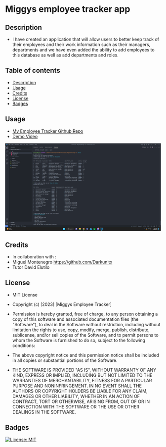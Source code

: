 # Miggys employee tracker app

## Description 
- I have created an application that will allow users to better keep track of their employees and their work information such as their managers, departments and we have even added the ability to add employees to this database as well as add departments and roles.

## Table of contents
- [Description](#description)
- [Usage](#usage)
- [Credits](#credits)
- [License](#license)
- [Badges](#badges)

## Usage
- <a href="https://github.com/Darkunitx/miggys-employee-tracker">My Employee Tracker Github Repo</a>
- <a href="https://drive.google.com/file/d/10fSfHIniApWQcvZn7ymqNGxS4SCQEM8R/view">Demo Video</a>

![Notes app screenshot](./assets/images/9vOMXolRAm.png)

## Credits 

- In collaboration with : 
- Miguel Montenegro  https://github.com/Darkunitx
- Tutor David Elutilo

## License

- MIT License

- Copyright (c) [2023] [Miggys Employee Tracker]

- Permission is hereby granted, free of charge, to any person obtaining a copy of this software and associated documentation files (the "Software"), to deal in the Software without restriction, including without limitation the rights to use, copy, modify, merge, publish, distribute, sublicense, and/or sell copies of the Software, and to permit persons to whom the Software is furnished to do so, subject to the following conditions:

- The above copyright notice and this permission notice shall be included in all copies or substantial portions of the Software.

- THE SOFTWARE IS PROVIDED "AS IS", WITHOUT WARRANTY OF ANY KIND, EXPRESS OR IMPLIED, INCLUDING BUT NOT LIMITED TO THE WARRANTIES OF MERCHANTABILITY, FITNESS FOR A PARTICULAR PURPOSE AND NONINFRINGEMENT. IN NO EVENT SHALL THE AUTHORS OR COPYRIGHT HOLDERS BE LIABLE FOR ANY CLAIM, DAMAGES OR OTHER LIABILITY, WHETHER IN AN ACTION OF CONTRACT, TORT OR OTHERWISE, ARISING FROM, OUT OF OR IN CONNECTION WITH THE SOFTWARE OR THE USE OR OTHER DEALINGS IN THE SOFTWARE.

## Badges

[![License: MIT](https://img.shields.io/badge/License-MIT-yellow.svg)](https://opensource.org/licenses/MIT)